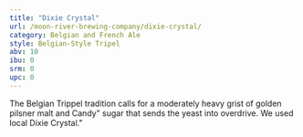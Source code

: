 ```yaml
---
title: "Dixie Crystal"
url: /moon-river-brewing-company/dixie-crystal/
category: Belgian and French Ale
style: Belgian-Style Tripel
abv: 10
ibu: 0
srm: 0
upc: 0
---
```

The Belgian Trippel tradition calls for a moderately heavy grist of golden pilsner malt and Candy" sugar that sends the yeast into overdrive. We used local Dixie Crystal."
